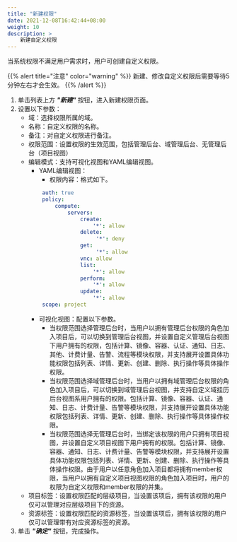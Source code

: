 ```yaml
---
title: "新建权限"
date: 2021-12-08T16:42:44+08:00
weight: 10
description: >
    新建自定义权限
---
```


当系统权限不满足用户需求时，用户可创建自定义权限。

{{% alert title="注意" color="warning" %}}
新建、修改自定义权限后需要等待5分钟左右才会生效。
{{% /alert %}}

1. 单击列表上方 **_"新建"_** 按钮，进入新建权限页面。
2. 设置以下参数：
    - 域：选择权限所属的域。
    - 名称：自定义权限的名称。
    - 备注：对自定义权限进行备注。
    - 权限范围：设置权限的生效范围，包括管理后台、域管理后台、无管理后台（项目视图）
    - 编辑模式：支持可视化视图和YAML编辑视图。
       - YAML编辑视图：
           - 权限内容：格式如下。
           ```yaml
            auth: true
            policy:
                compute:
                    servers:
                        create:
                            '*': allow
                        delete:
                             '*': deny
                        get:
                             '*': allow
                        vnc: allow
                        list:
                            '*': allow
                        perform:
                            '*': allow
                        update:
                            '*': allow
            scope: project
            ```
        - 可视化视图：配置以下参数。
            - 当权限范围选择管理后台时，当用户以拥有管理后台权限的角色加入项目后，可以切换到管理后台视图，并设置自定义管理后台视图下用户拥有的权限，包括计算、镜像、容器、认证、通知、日志、其他、计费计量、告警、流程等模块权限，并支持展开设置具体功能权限包括列表、详情、更新、创建、删除、执行操作等具体操作权限。
            - 当权限范围选择域管理后台时，当用户以拥有域管理后台权限的角色加入项目后，可以切换到域管理后台视图，并支持自定义域挂历后台视图系用户拥有的权限。包括计算、镜像、容器、认证、通知、日志、计费计量、告警等模块权限，并支持展开设置具体功能权限包括列表、详情、更新、创建、删除、执行操作等具体操作权限。
            - 当权限范围选择无管理后台时，当绑定该权限的用户只拥有项目视图，并设置自定义项目视图下用户拥有的权限。包括计算、镜像、容器、通知、日志、计费计量、告警等模块权限，并支持展开设置具体功能权限包括列表、详情、更新、创建、删除、执行操作等具体操作权限。由于用户以任意角色加入项目都将拥有member权限，当用户以拥有自定义项目视图权限的角色加入项目时，用户的权限为自定义权限和member权限的并集。
    - 项目标签：设置权限匹配的层级项目，当设置该项后，拥有该权限的用户仅可以管理对应层级项目下的资源。
    - 资源标签：设置权限匹配的资源标签，当设置该项后，拥有该权限的用户仅可以管理带有对应资源标签的资源。
3. 单击 **_"确定"_** 按钮，完成操作。